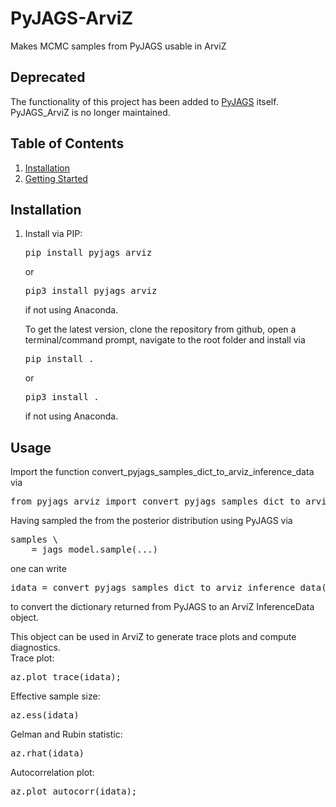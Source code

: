 # PyJAGS-ArviZ
Makes MCMC samples from PyJAGS usable in ArviZ

## Deprecated
The functionality of this project has been added to [PyJAGS](https://github.com/michaelnowotny/pyjags) itself. PyJAGS_ArviZ is no longer maintained.

## Table of Contents

1.  [Installation](#installation)
2.  [Getting Started](#getting-started)

## Installation

1.  Install via PIP: 
    <pre>
    pip install pyjags_arviz 
    </pre>
    or 
    <pre>
    pip3 install pyjags_arviz 
    </pre>
    if not using Anaconda.
    
    To get the latest version, clone the repository from github, 
    open a terminal/command prompt, navigate to the root folder and install via
    <pre>
    pip install .
    </pre>
    or 
    <pre>
    pip3 install . 
    </pre>
    if not using Anaconda.

## Usage
Import the function convert_pyjags_samples_dict_to_arviz_inference_data via
<pre>
from pyjags_arviz import convert_pyjags_samples_dict_to_arviz_inference_data
</pre>

Having sampled the from the posterior distribution using PyJAGS via
<pre>
samples \
    = jags_model.sample(...)
</pre>
one can write 
<pre>
idata = convert_pyjags_samples_dict_to_arviz_inference_data(samples)
</pre>
to convert the dictionary returned from PyJAGS to an ArviZ InferenceData object.

This object can be used in ArviZ to generate trace plots and compute diagnostics.  
Trace plot:
<pre>
az.plot_trace(idata);
</pre>

Effective sample size:
<pre>
az.ess(idata)
</pre>

Gelman and Rubin statistic:
<pre>
az.rhat(idata)
</pre>

Autocorrelation plot:
<pre>
az.plot_autocorr(idata);
</pre>